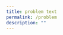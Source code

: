 ```yaml
---
title: problem text
permalink: /problem
description: ""
---
```


<math><mtext><h1><a></a><h6><a></a></h6></h1></mtext></math>